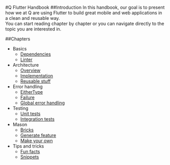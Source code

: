 #Q Flutter Handbook
##Introduction
In this handbook, our goal is to present how we at Q are using Flutter to build great mobile and web applications in a clean and reusable way.\
You can start reading chapter by chapter or you can navigate directly to the topic you are interested in. 

##Chapters
* Basics
  * [Dependencies](basics/dependencies.md)
  * [Linter](basics/linter.md)
* Architecture
  * [Overview](architecture/architecture_overview.md)
  * [Implementation](architecture/architecture_implementation.md)
  * [Reusable stuff](architecture/reusable_stuff.md)
* Error handling
  * [EitherType](error_handling/either_type.md)
  * [Failure](error_handling/failure.md)
  * [Global error handling](error_handling/global_error_handling.md)
* Testing
  * [Unit tests](testing/unit_tests.md)
  * [Integration tests](testing/integration_tests.md)
* Mason
  * [Bricks](mason/bricks.md)
  * [Generate feature](mason/generate_feature.md)
  * [Make your own](mason/make_your_own.md)
* Tips and tricks
  * [Fun facts](tips_and_tricks/fun_facts.md)
  * [Snippets](tips_and_tricks/snippets.md)
